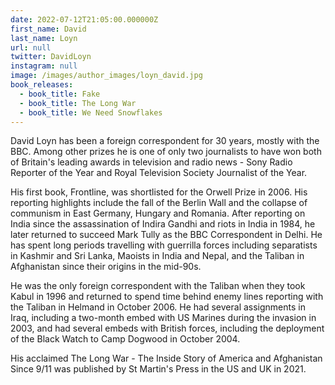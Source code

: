 ```yaml
---
date: 2022-07-12T21:05:00.000000Z
first_name: David
last_name: Loyn
url: null
twitter: DavidLoyn
instagram: null
image: /images/author_images/loyn_david.jpg
book_releases:
  - book_title: Fake
  - book_title: The Long War
  - book_title: We Need Snowflakes
---
```

David Loyn has been a foreign correspondent for 30 years, mostly with the BBC. Among other prizes he is one of only two journalists to have won both of Britain's leading awards in television and radio news - Sony Radio Reporter of the Year and Royal Television Society Journalist of the Year.

His first book, Frontline, was shortlisted for the Orwell Prize in 2006. His reporting highlights include the fall of the Berlin Wall and the collapse of communism in East Germany, Hungary and Romania. After reporting on India since the assassination of Indira Gandhi and riots in India in 1984, he later returned to succeed Mark Tully as the BBC Correspondent in Delhi. He has spent long periods travelling with guerrilla forces including separatists in Kashmir and Sri Lanka, Maoists in India and Nepal, and the Taliban in Afghanistan since their origins in the mid-90s. 

He was the only foreign correspondent with the Taliban when they took Kabul in 1996 and returned to spend time behind enemy lines reporting with the Taliban in Helmand in October 2006. He had several assignments in Iraq, including a two-month embed with US Marines during the invasion in 2003, and had several embeds with British forces, including the deployment of the Black Watch to Camp Dogwood in October 2004.

His acclaimed The Long War - The Inside Story of America and Afghanistan Since 9/11 was published by St Martin's Press in the US and UK in 2021.
